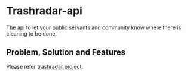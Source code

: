 # Trashradar-api
The api to let your public servants and community know where there is cleaning to be done.

## Problem, Solution and Features
Please refer [trashradar project](https://github.com/spry-group/trashradar).
